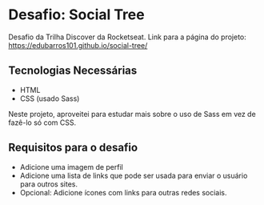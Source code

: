 # Desafio: Social Tree

Desafio da Trilha Discover da Rocketseat.
Link para a página do projeto: https://edubarros101.github.io/social-tree/

## Tecnologias Necessárias

- HTML
- CSS (usado Sass)

Neste projeto, aproveitei para estudar mais sobre o uso de Sass em vez de fazê-lo só com CSS.

## Requisitos para o desafio

- Adicione uma imagem de perfil
- Adicione uma lista de links que pode ser usada para enviar o usuário para outros sites.
- Opcional: Adicione ícones com links para outras redes sociais.
